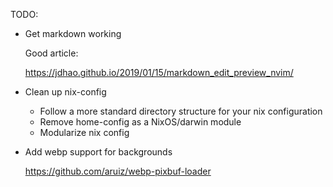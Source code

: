 TODO:

- Get markdown working

  Good article:

  https://jdhao.github.io/2019/01/15/markdown_edit_preview_nvim/

- Clean up nix-config

  - Follow a more standard directory structure for your nix configuration
  - Remove home-config as a NixOS/darwin module
  - Modularize nix config

- Add webp support for backgrounds

  https://github.com/aruiz/webp-pixbuf-loader

